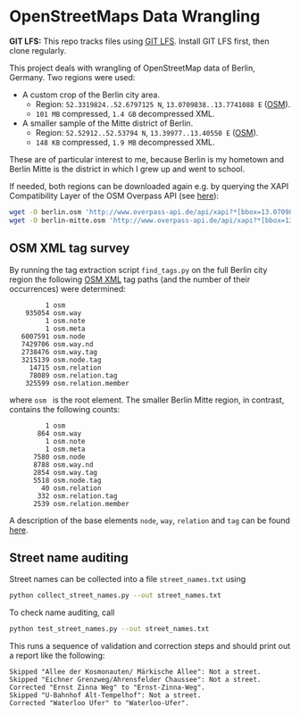 # OpenStreetMaps Data Wrangling

**GIT LFS:** This repo tracks files using [GIT LFS](https://git-lfs.github.com/). Install GIT LFS first, then clone regularly.

This project deals with wrangling of OpenStreetMap data of Berlin, Germany.
Two regions were used:

* A custom crop of the Berlin city area.
    * Region: `52.3319824..52.6797125 N`, `13.0709838..13.7741088 E` ([OSM](http://www.openstreetmap.org/#map=11/52.5062/13.4222)).
    * `101 MB` compressed, `1.4 GB` decompressed XML.
* A smaller sample of the Mitte district of Berlin.
    * Region: `52.52912..52.53794 N`, `13.39977..13.40550 E` ([OSM](http://www.openstreetmap.org/#map=17/52.53110/13.40201)).
    * `148 KB` compressed, `1.9 MB` decompressed XML.

These are of particular interest to me, because Berlin is my hometown and Berlin Mitte
is the district in which I grew up and went to school.

If needed, both regions can be downloaded again e.g. by querying the XAPI Compatibility Layer
of the OSM Overpass API (see [here](https://wiki.openstreetmap.org/wiki/Overpass_API/XAPI_Compatibility_Layer)):

```bash
wget -O berlin.osm 'http://www.overpass-api.de/api/xapi?*[bbox=13.0709838,52.3319824,13.7741088,52.6797125][@meta][@timeout=3600]'
wget -O berlin-mitte.osm 'http://www.overpass-api.de/api/xapi?*[bbox=13.39977,52.52912,13.40550,52.53794][@meta]'
```

## OSM XML tag survey

By running the tag extraction script `find_tags.py` on the full Berlin city region the
following [OSM XML](http://wiki.openstreetmap.org/wiki/OSM_XML) tag paths (and the number of their occurrences) were determined:

```
         1 osm
    935054 osm.way
         1 osm.note
         1 osm.meta
   6007591 osm.node
   7429706 osm.way.nd
   2738476 osm.way.tag
   3215139 osm.node.tag
     14715 osm.relation
     78089 osm.relation.tag
    325599 osm.relation.member
```

where `osm ` is the root element.
The smaller Berlin Mitte region, in contrast, contains the following counts:

```
         1 osm
       864 osm.way
         1 osm.note
         1 osm.meta
      7580 osm.node
      8788 osm.way.nd
      2854 osm.way.tag
      5518 osm.node.tag
        40 osm.relation
       332 osm.relation.tag
      2539 osm.relation.member
```

A description of the base elements `node`, `way`, `relation` and `tag`
can be found [here](http://wiki.openstreetmap.org/wiki/Elements).

## Street name auditing

Street names can be collected into a file `street_names.txt` using

```bash
python collect_street_names.py --out street_names.txt
```

To check name auditing, call

```bash
python test_street_names.py --out street_names.txt
```

This runs a sequence of validation and correction steps and should print out a report like the following:

```
Skipped "Allee der Kosmonauten/ Märkische Allee": Not a street.
Skipped "Eichner Grenzweg/Ahrensfelder Chaussee": Not a street.
Corrected "Ernst Zinna Weg" to "Ernst-Zinna-Weg".
Skipped "U-Bahnhof Alt-Tempelhof": Not a street.
Corrected "Waterloo Ufer" to "Waterloo-Ufer".
```
